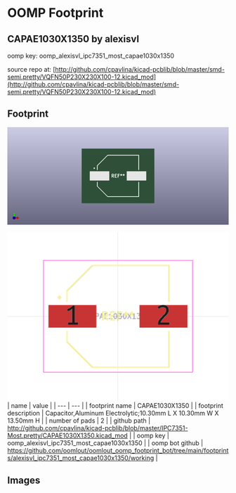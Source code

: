 # OOMP Footprint  
## CAPAE1030X1350  by alexisvl  
  
oomp key: oomp_alexisvl_ipc7351_most_capae1030x1350  
  
source repo at: [http://github.com/cpavlina/kicad-pcblib/blob/master/smd-semi.pretty/VQFN50P230X230X100-12.kicad_mod](http://github.com/cpavlina/kicad-pcblib/blob/master/smd-semi.pretty/VQFN50P230X230X100-12.kicad_mod)  
## Footprint  
  
[![working_kicad_pcb_3d.png](working_kicad_pcb_3d_600.png)](working_kicad_pcb_3d.png)  
  
[![working.png](working_600.png)](working.png)  
| name | value | 
| --- | --- | 
| footprint name | CAPAE1030X1350 | 
| footprint description | Capacitor,Aluminum Electrolytic;10.30mm L X 10.30mm W X 13.50mm H | 
| number of pads | 2 | 
| github path | http://github.com/cpavlina/kicad-pcblib/blob/master/IPC7351-Most.pretty/CAPAE1030X1350.kicad_mod | 
| oomp key | oomp_alexisvl_ipc7351_most_capae1030x1350 | 
| oomp bot github | https://github.com/oomlout/oomlout_oomp_footprint_bot/tree/main/footprints/alexisvl_ipc7351_most_capae1030x1350/working | 
## Images  
